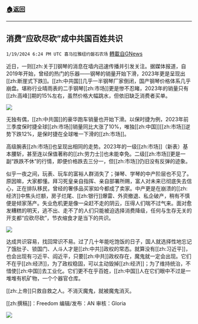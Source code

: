 ###  [:house:返回](README.md)
---


## 消费“应砍尽砍”成中共国百姓共识
`1/19/2024 6:24 PM UTC 喜马拉雅纽约磐石农场` [轉載自GNews](https://gnews.org/articles/2236335)

近日，一则[[zh:关于]]钢琴的消息在墙内迅速传播并引发关注。据媒体报道，自2019年开始，曾经的热门的乐器——钢琴的销量开始下滑，2023年更是呈现出[[zh:断崖式下跌]]。[[zh:中共国]]几乎一半钢琴厂家倒闭，国产钢琴价格体系几乎崩盘。堪称行业晴雨表的二手钢琴[[zh:市场]]更是惨不忍睹，2023年的销量只有[[zh:高峰]]期的15%左右，虽然价格大幅跳水，但依旧缺乏消费者买单。

![](https://i.imgur.com/Fi2XKHD.jpg)

无独有偶，[[zh:中共国]]的豪华跑车销量也开始下滑。以保时捷为例，2023年前三季度保时捷全球[[zh:市场]]销量同比大涨了10%，唯独[[zh:中国]][[zh:市场]]逆势下跌12%，是保时捷在全球唯一下滑的[[zh:市场]]。

高级腕表[[zh:市场]]也呈现出相同的走势。2023年的一级[[zh:市场]]（新表）基本腰斩，甚至连以保值著称的[[zh:劳力士]]也未能幸免。二级[[zh:市场]]更是一副“跌跌不休”的行情，即便价格跌去三分一，但[[zh:市场]]仍旧没有反弹的迹象。

似乎一夜之间，玩表、玩车的富裕人群消失了；弹琴、学琴的中产阶层也不见了。原因嘛，大家都懂。拜习死皇亲自指挥、亲自部署所赐，富人对未来已彻底失去信心，正在排队移民，曾经的奢侈品买家如今都成了卖家。中产更是在崩溃的[[zh:经济]]中焦头烂额，房子烂尾、[[zh:银行]]爆雷、外资撤退、私企破产，稍有不慎便是倾家荡产。失业危机更是像一朵赶不走的阴云，压得人们喘不过气来。面对愈发糟糕的明天，逃不出、走不了的人们只能被迫选择消费降级，任何与生存无关的开支都“应砍尽砍”，节衣缩食才是当下的共识。

![](https://i.imgur.com/txjezum.jpg)

达成共识容易，找回常识不易。过了几十年能吃饱饭的日子，国人就选择性地忘记了饿肚子、锁国门、人斗人才是[[zh:中共]]政权的常态。就算没有[[zh:习近平]]，也会出现有刁近平、阎近平，只要[[zh:中共]]政权存在，魔鬼就一定会出现。它们不在乎[[zh:经济]]，为了政权稳固，可以主动毁掉[[zh:经济]]；为了维持统治，不惜使[[zh:中国]]去工业化。它们更不在乎百姓，[[zh:中国]]人在它们眼中不过是一堆堆有机矿物，一个个器官仓库。

[[zh:上帝]]只救自救之人。不消灭魔鬼，就被魔鬼消灭。

[[zh:撰稿]]：Freedom
编辑/发布：AN
审核：Gloria

![](https://i.imgur.com/wjthxeW.jpg)



